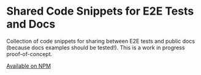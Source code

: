 # Shared Code Snippets for E2E Tests and Docs

Collection of code snippets for sharing between E2E tests and public docs (because docs examples should be tested!). This is a work in progress proof-of-concept.

[Available on NPM](https://www.npmjs.com/package/shared-code-for-tests-and-docs)